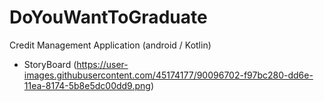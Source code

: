 # DoYouWantToGraduate
Credit Management Application (android / Kotlin)

- StoryBoard
(https://user-images.githubusercontent.com/45174177/90096702-f97bc280-dd6e-11ea-8174-5b8e5dc00dd9.png)


